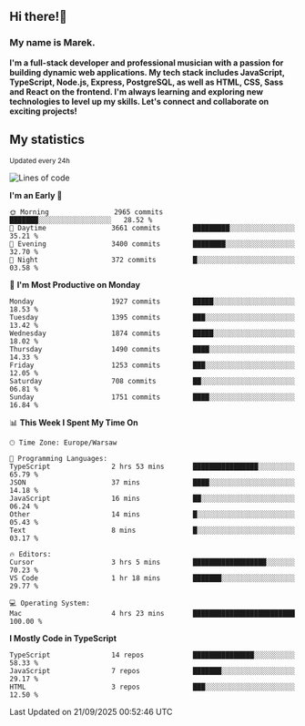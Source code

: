 ## Hi there!👋 ##
### My name is Marek. ###

**I'm a full-stack developer and professional musician with a passion for building dynamic web applications. My tech stack includes JavaScript, TypeScript, Node.js, Express, PostgreSQL, as well as HTML, CSS, Sass and React on the frontend. I'm always learning and exploring new technologies to level up my skills. Let's connect and collaborate on exciting projects!**

## My statistics ##
<sub>Updated every 24h</sub>
<!--START_SECTION:waka-->
![Lines of code](https://img.shields.io/badge/From%20Hello%20World%20I%27ve%20Written-1.4%20million%20lines%20of%20code-blue)

**I'm an Early 🐤** 

```text
🌞 Morning                2965 commits        ███████░░░░░░░░░░░░░░░░░░   28.52 % 
🌆 Daytime                3661 commits        █████████░░░░░░░░░░░░░░░░   35.21 % 
🌃 Evening                3400 commits        ████████░░░░░░░░░░░░░░░░░   32.70 % 
🌙 Night                  372 commits         █░░░░░░░░░░░░░░░░░░░░░░░░   03.58 % 
```
📅 **I'm Most Productive on Monday** 

```text
Monday                   1927 commits        █████░░░░░░░░░░░░░░░░░░░░   18.53 % 
Tuesday                  1395 commits        ███░░░░░░░░░░░░░░░░░░░░░░   13.42 % 
Wednesday                1874 commits        █████░░░░░░░░░░░░░░░░░░░░   18.02 % 
Thursday                 1490 commits        ████░░░░░░░░░░░░░░░░░░░░░   14.33 % 
Friday                   1253 commits        ███░░░░░░░░░░░░░░░░░░░░░░   12.05 % 
Saturday                 708 commits         ██░░░░░░░░░░░░░░░░░░░░░░░   06.81 % 
Sunday                   1751 commits        ████░░░░░░░░░░░░░░░░░░░░░   16.84 % 
```


📊 **This Week I Spent My Time On** 

```text
🕑︎ Time Zone: Europe/Warsaw

💬 Programming Languages: 
TypeScript               2 hrs 53 mins       ████████████████░░░░░░░░░   65.79 % 
JSON                     37 mins             ████░░░░░░░░░░░░░░░░░░░░░   14.18 % 
JavaScript               16 mins             ██░░░░░░░░░░░░░░░░░░░░░░░   06.24 % 
Other                    14 mins             █░░░░░░░░░░░░░░░░░░░░░░░░   05.43 % 
Text                     8 mins              █░░░░░░░░░░░░░░░░░░░░░░░░   03.17 % 

🔥 Editors: 
Cursor                   3 hrs 5 mins        ██████████████████░░░░░░░   70.23 % 
VS Code                  1 hr 18 mins        ███████░░░░░░░░░░░░░░░░░░   29.77 % 

💻 Operating System: 
Mac                      4 hrs 23 mins       █████████████████████████   100.00 % 
```

**I Mostly Code in TypeScript** 

```text
TypeScript               14 repos            ███████████████░░░░░░░░░░   58.33 % 
JavaScript               7 repos             ███████░░░░░░░░░░░░░░░░░░   29.17 % 
HTML                     3 repos             ███░░░░░░░░░░░░░░░░░░░░░░   12.50 % 
```




 Last Updated on 21/09/2025 00:52:46 UTC
<!--END_SECTION:waka-->

<!--
**MarekSax/MarekSax** is a ✨ _special_ ✨ repository because its `README.md` (this file) appears on your GitHub profile.

Here are some ideas to get you started:

- 🔭 I’m currently working on ...
- 🌱 I’m currently learning ...
- 👯 I’m looking to collaborate on ...
- 🤔 I’m looking for help with ...
- 💬 Ask me about ...
- 📫 How to reach me: ...
- 😄 Pronouns: ...
- ⚡ Fun fact: ...
-->
